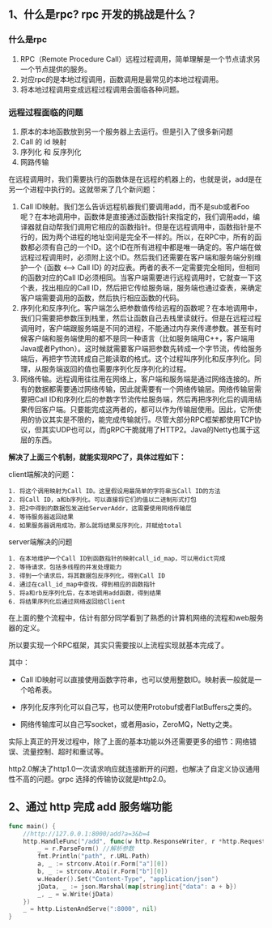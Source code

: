 ## 1、什么是rpc? rpc 开发的挑战是什么？

### 什么是rpc

1. RPC（Remote Procedure Call）远程过程调用，简单理解是一个节点请求另一个节点提供的服务。
2. 对应rpc的是本地过程调用，函数调用是最常见的本地过程调用。
3. 将本地过程调用变成远程过程调用会面临各种问题。



### 远程过程面临的问题

1. 原本的本地函数放到另一个服务器上去运行。但是引入了很多新问题
2. Call 的 id 映射
3. 序列化 和 反序列化
4. 网路传输



在远程调用时，我们需要执行的函数体是在远程的机器上的，也就是说，add是在另一个进程中执行的。这就带来了几个新问题：

1. Call ID映射。我们怎么告诉远程机器我们要调用add，而不是sub或者Foo呢？在本地调用中，函数体是直接通过函数指针来指定的，我们调用add，编译器就自动帮我们调用它相应的函数指针。但是在远程调用中，函数指针是不行的，因为两个进程的地址空间是完全不一样的。所以，在RPC中，所有的函数都必须有自己的一个ID。这个ID在所有进程中都是唯一确定的。客户端在做远程过程调用时，必须附上这个ID。然后我们还需要在客户端和服务端分别维护一个 {函数 <--> Call ID} 的对应表。两者的表不一定需要完全相同，但相同的函数对应的Call ID必须相同。当客户端需要进行远程调用时，它就查一下这个表，找出相应的Call ID，然后把它传给服务端，服务端也通过查表，来确定客户端需要调用的函数，然后执行相应函数的代码。
2. 序列化和反序列化。客户端怎么把参数值传给远程的函数呢？在本地调用中，我们只需要把参数压到栈里，然后让函数自己去栈里读就行。但是在远程过程调用时，客户端跟服务端是不同的进程，不能通过内存来传递参数。甚至有时候客户端和服务端使用的都不是同一种语言（比如服务端用C++，客户端用Java或者Python）。这时候就需要客户端把参数先转成一个字节流，传给服务端后，再把字节流转成自己能读取的格式。这个过程叫序列化和反序列化。同理，从服务端返回的值也需要序列化反序列化的过程。
3. 网络传输。远程调用往往用在网络上，客户端和服务端是通过网络连接的。所有的数据都需要通过网络传输，因此就需要有一个网络传输层。网络传输层需要把Call ID和序列化后的参数字节流传给服务端，然后再把序列化后的调用结果传回客户端。只要能完成这两者的，都可以作为传输层使用。因此，它所使用的协议其实是不限的，能完成传输就行。尽管大部分RPC框架都使用TCP协议，但其实UDP也可以，而gRPC干脆就用了HTTP2。Java的Netty也属于这层的东西。

**解决了上面三个机制，就能实现RPC了，具体过程如下：**

client端解决的问题：

```plain
1. 将这个调用映射为Call ID。这里假设用最简单的字符串当Call ID的方法
2. 将Call ID，a和b序列化。可以直接将它们的值以二进制形式打包
3. 把2中得到的数据包发送给ServerAddr，这需要使用网络传输层
4. 等待服务器返回结果
4. 如果服务器调用成功，那么就将结果反序列化，并赋给total
```

server端解决的问题

```plain
1. 在本地维护一个Call ID到函数指针的映射call_id_map，可以用dict完成
2. 等待请求，包括多线程的并发处理能力
3. 得到一个请求后，将其数据包反序列化，得到Call ID
4. 通过在call_id_map中查找，得到相应的函数指针
5. 将a和rb反序列化后，在本地调用add函数，得到结果
6. 将结果序列化后通过网络返回给Client
```

在上面的整个流程中，估计有部分同学看到了熟悉的计算机网络的流程和web服务器的定义。

所以要实现一个RPC框架，其实只需要按以上流程实现就基本完成了。



其中：

- Call ID映射可以直接使用函数字符串，也可以使用整数ID。映射表一般就是一个哈希表。
- 序列化反序列化可以自己写，也可以使用Protobuf或者FlatBuffers之类的。

- 网络传输库可以自己写socket，或者用asio，ZeroMQ，Netty之类。



实际上真正的开发过程中，除了上面的基本功能以外还需要更多的细节：网络错误、流量控制、超时和重试等。

http2.0解决了http1.0一次请求响应就连接断开的问题，也解决了自定义协议通用性不高的问题。grpc 选择的传输协议就是http2.0。



## 2、通过 http 完成 add 服务端功能

```go
func main() {
	//http://127.0.0.1:8000/add?a=3&b=4
	http.HandleFunc("/add", func(w http.ResponseWriter, r *http.Request) {
		_ = r.ParseForm() //解析参数
		fmt.Println("path", r.URL.Path)
		a, _ := strconv.Atoi(r.Form["a"][0])
		b, _ := strconv.Atoi(r.Form["b"][0])
		w.Header().Set("Content-Type", "application/json")
		jData, _ := json.Marshal(map[string]int{"data": a + b})
		_, _ = w.Write(jData)
	})
	_ = http.ListenAndServe(":8000", nil)
}
```

